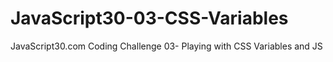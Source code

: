 # JavaScript30-03-CSS-Variables
JavaScript30.com Coding Challenge 03- Playing with CSS Variables and JS
